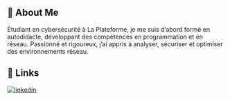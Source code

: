 ## 🚀 About Me
Étudiant en cybersécurité à La Plateforme, je me suis d’abord formé en autodidacte, développant des compétences en programmation et en réseau. Passionné et rigoureux, j’ai appris à analyser, sécuriser et optimiser des environnements réseau.

## 🔗 Links
[![linkedin](https://img.shields.io/badge/linkedin-0A66C2?style=for-the-badge&logo=linkedin&logoColor=white)](https://www.linkedin.com/in/alexandre-kegresse-98018a340/)
